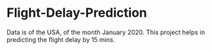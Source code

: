 # Flight-Delay-Prediction
Data is of the USA, of the month January 2020. This project helps in predicting the flight delay by 15 mins.
